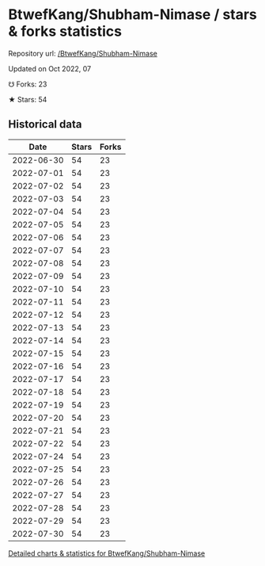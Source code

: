 # BtwefKang/Shubham-Nimase / stars & forks statistics

Repository url: [/BtwefKang/Shubham-Nimase](https://github.com/BtwefKang/Shubham-Nimase)

Updated on Oct 2022, 07

☋ Forks: 23

★ Stars: 54

## Historical data
| Date | Stars | Forks |
|------|-------|-------|
| 2022-06-30 | 54 | 23 | 
| 2022-07-01 | 54 | 23 | 
| 2022-07-02 | 54 | 23 | 
| 2022-07-03 | 54 | 23 | 
| 2022-07-04 | 54 | 23 | 
| 2022-07-05 | 54 | 23 | 
| 2022-07-06 | 54 | 23 | 
| 2022-07-07 | 54 | 23 | 
| 2022-07-08 | 54 | 23 | 
| 2022-07-09 | 54 | 23 | 
| 2022-07-10 | 54 | 23 | 
| 2022-07-11 | 54 | 23 | 
| 2022-07-12 | 54 | 23 | 
| 2022-07-13 | 54 | 23 | 
| 2022-07-14 | 54 | 23 | 
| 2022-07-15 | 54 | 23 | 
| 2022-07-16 | 54 | 23 | 
| 2022-07-17 | 54 | 23 | 
| 2022-07-18 | 54 | 23 | 
| 2022-07-19 | 54 | 23 | 
| 2022-07-20 | 54 | 23 | 
| 2022-07-21 | 54 | 23 | 
| 2022-07-22 | 54 | 23 | 
| 2022-07-24 | 54 | 23 | 
| 2022-07-25 | 54 | 23 | 
| 2022-07-26 | 54 | 23 | 
| 2022-07-27 | 54 | 23 | 
| 2022-07-28 | 54 | 23 | 
| 2022-07-29 | 54 | 23 | 
| 2022-07-30 | 54 | 23 | 


[Detailed charts & statistics for BtwefKang/Shubham-Nimase](https://reviewgithub.com/rep/BtwefKang/Shubham-Nimase)
